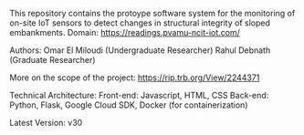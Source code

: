 This repository contains the protoype software system for the monitoring of on-site IoT sensors to detect changes in structural integrity of sloped embankments.
Domain: https://readings.pvamu-ncit-iot.com/

Authors:
Omar El Miloudi (Undergraduate Researcher)
Rahul Debnath (Graduate Researcher)

More on the scope of the project:
https://rip.trb.org/View/2244371

Technical Architecture:
Front-end: Javascript, HTML, CSS
Back-end: Python, Flask, Google Cloud SDK, Docker (for containerization)


Latest Version: v30
